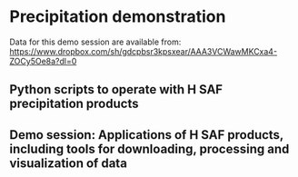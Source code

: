 # Precipitation demonstration
Data for this demo session are available from:
https://www.dropbox.com/sh/gdcpbsr3kpsxear/AAA3VCWawMKCxa4-ZOCy5Oe8a?dl=0

## Python scripts to operate with H SAF precipitation products



## Demo session: Applications of H SAF products, including tools for downloading, processing and visualization of data

